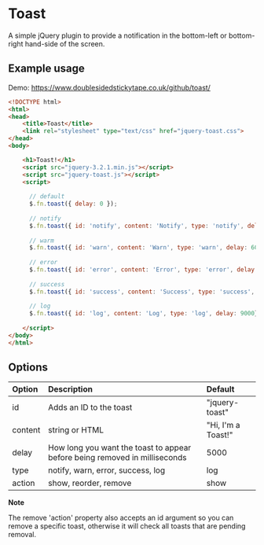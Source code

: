 # Toast

A simple jQuery plugin to provide a notification in the bottom-left or bottom-right hand-side of the screen.


## Example usage

Demo:
https://www.doublesidedstickytape.co.uk/github/toast/

```html
<!DOCTYPE html>
<html>
<head>
    <title>Toast</title>
    <link rel="stylesheet" type="text/css" href="jquery-toast.css">
</head>
<body>

    <h1>Toast!</h1>
    <script src="jquery-3.2.1.min.js"></script>
    <script src="jquery-toast.js"></script>
    <script>
    
      // default
      $.fn.toast({ delay: 0 });
    
      // notify
      $.fn.toast({ id: 'notify', content: 'Notify', type: 'notify', delay: 5000})
    
      // warm
      $.fn.toast({ id: 'warn', content: 'Warn', type: 'warn', delay: 6000})
    
      // error
      $.fn.toast({ id: 'error', content: 'Error', type: 'error', delay: 7000})
    
      // success
      $.fn.toast({ id: 'success', content: 'Success', type: 'success', delay: 8000})
      
      // log
      $.fn.toast({ id: 'log', content: 'Log', type: 'log', delay: 9000});
      
    </script>
</body>
</html>
```


## Options

| Option | Description | Default |
| :- | :- | :-|
| id | Adds an ID to the toast | "jquery-toast" |
| content| string or HTML | "Hi, I'm a Toast!" |
| delay | How long you want the toast to appear before being removed in milliseconds | 5000 |
| type | notify, warn, error, success, log | log |
| action | show, reorder, remove | show |

**Note**

The remove 'action' property also accepts an id argument so you can remove a specific toast, otherwise it will check all toasts that are pending removal.
